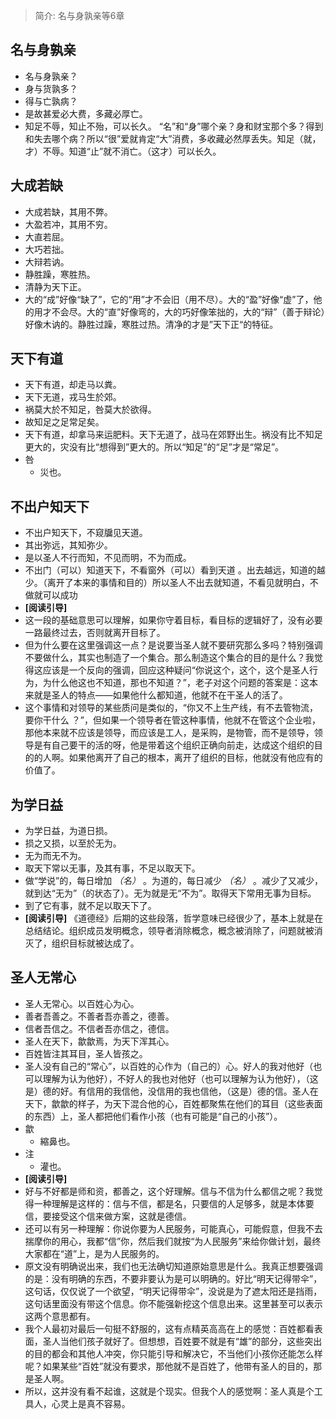 > 简介: 名与身孰亲等6章

## 名与身孰亲

- 名与身孰亲？
- 身与货孰多？
- 得与亡孰病？
- 是故甚爱必大费，多藏必厚亡。
- 知足不辱，知止不殆，可以长久。
“名”和“身”哪个亲？身和财宝那个多？得到和失去哪个病？所以“很”爱就肯定“大”消费，多收藏必然厚丢失。知足（就，才）不辱。知道“止”就不消亡。（这才）可以长久。

## 大成若缺

- 大成若缺，其用不弊。
- 大盈若冲，其用不穷。
- 大直若屈。
- 大巧若拙。
- 大辩若讷。
- 静胜躁，寒胜热。
- 清静为天下正。
- 大的“成”好像“缺了”，它的“用”才不会旧（用不尽）。大的“盈”好像“虚”了，他的用才不会尽。大的“直”好像弯的，大的巧好像笨拙的，大的“辩”（善于辩论）好像木讷的。静胜过躁，寒胜过热。清净的才是”天下正“的特征。

## 天下有道

- 天下有道，却走马以粪。
- 天下无道，戎马生於郊。
- 祸莫大於不知足，咎莫大於欲得。
- 故知足之足常足矣。
- 天下有道，却拿马来运肥料。天下无道了，战马在郊野出生。祸没有比不知足更大的，灾没有比“想得到”更大的。所以“知足”的“足”才是“常足”。
- 咎
  - 災也。
## 不出户知天下

- 不出户知天下，不窥牖见天道。
- 其出弥远，其知弥少。
- 是以圣人不行而知，不见而明，不为而成。
- 不出门（可以）知道天下，不看窗外（可以）看到天道 。出去越远，知道的越少。（离开了本来的事情和目的）所以圣人不出去就知道，不看见就明白，不做就可以成功
- **[阅读引导]**
- 这一段的基础意思可以理解，如果你守着目标，看目标的逻辑好了，没有必要一路最终过去，否则就离开目标了。
- 但为什么要在这里强调这一点？是说要当圣人就不要研究那么多吗？特别强调不要做什么，其实也制造了一个集合。那么制造这个集合的目的是什么？我觉得这应该是一个反向的强调，回应这种疑问“你说这个，这个，这个是圣人行为，为什么他这也不知道，那也不知道？”，老子对这个问题的答案是：这本来就是圣人的特点——如果他什么都知道，他就不在干圣人的活了。
- 这个事情和对领导的某些质问是类似的，“你又不上生产线，有不去管物流，要你干什么
？”，但如果一个领导者在管这种事情，他就不在管这个企业啦，那他本来就不应该是领导，而应该是工人，是采购，是物管，而不是领导，领导是有自己要干的活的呀，他是带着这个组织正确向前走，达成这个组织的目的的人啊。如果他离开了自己的根本，离开了组织的目标，他就没有他应有的价值了。

## 为学日益

- 为学日益，为道日损。
- 损之又损，以至於无为。
- 无为而无不为。
- 取天下常以无事，及其有事，不足以取天下。
- 做“学说”的，每日增加 *（名）* 。为道的，每日减少 *（名）* 。减少了又减少，就到达“无为”（的状态了）。无为就是无“不为”。取得天下常用无事为目标。
- 到了它有事，就不足以取天下了。
- **[阅读引导]**
《道德经》后期的这些段落，哲学意味已经很少了，基本上就是在总结结论。组织成员发明概念，领导者消除概念，概念被消除了，问题就被消灭了，组织目标就被达成了。

## 圣人无常心

- 圣人无常心。以百姓心为心。
- 善者吾善之。不善者吾亦善之，德善。
- 信者吾信之。不信者吾亦信之，德信。
- 圣人在天下，歙歙焉，为天下浑其心。
- 百姓皆注其耳目，圣人皆孩之。
- 圣人没有自己的“常心”，以百姓的心作为（自己的）心。好人的我对他好（也可以理解为认为他好），不好人的我也对他好（也可以理解为认为他好），（这是）德的好。有信用的我信他，没信用的我也信他，（这是）德的信。圣人在天下，歙歙的样子，为天下混合他的心，百姓都聚焦在他们的耳目（这些表面的东西）上，圣人都把他们看作小孩（也有可能是“自己的小孩”）。
- 歙
  - 縮鼻也。
- 注
  - 灌也。 
- **[阅读引导]**
- 好与不好都是师和资，都善之，这个好理解。信与不信为什么都信之呢？我觉得一种理解是这样的：信与不信，都是名，只要信的人足够多，就是本体要信，要接受这个信来做方案，这就是德信。
- 还可以有另一种理解：你说你要为人民服务，可能真心，可能假意，但我不去揣摩你的用心，我都“信”你，然后我们就按“为人民服务”来给你做计划，最终大家都在“道”上，是为人民服务的。
- 原文没有明确说出来，我们也无法确切知道原始意思是什么。我真正想要强调的是：没有明确的东西，不要非要认为是可以明确的。好比“明天记得带伞”，这句话，仅仅说了一个欲望，“明天记得带伞”，没说是为了遮太阳还是挡雨，这句话里面没有带这个信息。你不能强新挖这个信息出来。这里甚至可以表示这两个意思都有。
- 我个人最初对最后一句挺不舒服的，这有点精英高高在上的感觉：百姓都看表面，圣人当他们孩子就好了。但想想，百姓要不就是有“雄”的部分，这些突出的目的都会和其他人冲突，你只能引导和解决它，不当他们小孩你还能怎么样呢？如果某些“百姓”就没有要求，那他就不是百姓了，他带有圣人的目的，那是圣人啊。
- 所以，这并没有看不起谁，这就是个现实。但我个人的感觉啊：圣人真是个工具人，心灵上是真不容易。
